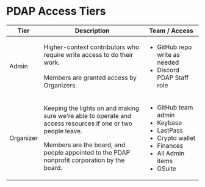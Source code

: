 # PDAP Access Tiers



| Tier      | Description                                                                                                                                                                                                                   | Team / Access                                                                                                                                      |
| --------- | ----------------------------------------------------------------------------------------------------------------------------------------------------------------------------------------------------------------------------- | -------------------------------------------------------------------------------------------------------------------------------------------------- |
| Admin     | <p>Higher-context contributors who require write access to do their work.<br><br>Members are granted access by Organizers.</p>                                                                                                | <ul><li>GitHub repo write as needed</li><li>Discord PDAP Staff role</li></ul>                                                                      |
| Organizer | <p>Keeping the lights on and making sure we're able to operate and access resources if one or two people leave. </p><p></p><p>Members are the board, and people appointed to the PDAP nonprofit corporation by the board.</p> | <ul><li>GitHub team admin</li><li>Keybase</li><li>LastPass</li><li>Crypto wallet</li><li>Finances</li><li>All Admin items</li><li>GSuite</li></ul> |

